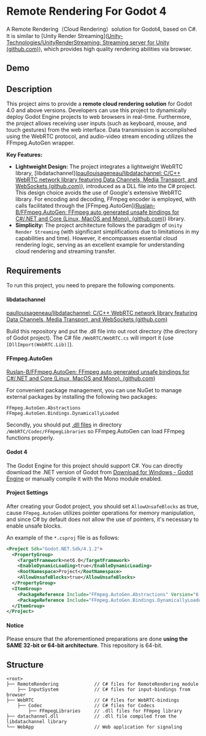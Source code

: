 # Remote Rendering For Godot 4
A Remote Rendering（Cloud Rendering）solution for Godot4, based on C#. It is similar to [Unity Render Streaming]([Unity-Technologies/UnityRenderStreaming: Streaming server for Unity (github.com)](https://github.com/Unity-Technologies/UnityRenderStreaming)), which provides high quality rendering abilities via browser.



## Demo





## Description

This project aims to provide a **remote cloud rendering solution** for Godot 4.0 and above versions. Developers can use this project to dynamically deploy Godot Engine projects to web browsers in real-time. Furthermore, the project allows receiving user inputs (such as keyboard, mouse, and touch gestures) from the web interface. Data transmission is accomplished using the WebRTC protocol, and audio-video stream encoding utilizes the FFmpeg.AutoGen wrapper.

**Key Features:**

+ **Lightweight Design:** The project integrates a lightweight WebRTC library, [libdatachannel]([paullouisageneau/libdatachannel: C/C++ WebRTC network library featuring Data Channels, Media Transport, and WebSockets (github.com)](https://github.com/paullouisageneau/libdatachannel)), introduced as a DLL file into the C# project. This design choice avoids the use of Google's extensive WebRTC library. For encoding and decoding, FFmpeg encoder is employed, with calls facilitated through the [FFmpeg.AutoGen]([Ruslan-B/FFmpeg.AutoGen: FFmpeg auto generated unsafe bindings for C#/.NET and Core (Linux, MacOS and Mono). (github.com)](https://github.com/Ruslan-B/FFmpeg.AutoGen)) library.
+ **Simplicity:** The project architecture follows the paradigm of `Unity Render Streaming` (with significant simplifications due to limitations in my capabilities and time). However, it encompasses essential cloud rendering logic, serving as an excellent example for understanding cloud rendering and streaming transfer.



## Requirements

To run this project, you need to prepare the following components.

#### libdatachannel

[paullouisageneau/libdatachannel: C/C++ WebRTC network library featuring Data Channels, Media Transport, and WebSockets (github.com)](https://github.com/paullouisageneau/libdatachannel)

Build this repository and put the .dll file into out root directory (the directory of Godot project). The C# file `/WebRTC/WebRTC.cs` will import it (use `[DllImport(WebRTC.Lib)]`).

#### FFmpeg.AutoGen

[Ruslan-B/FFmpeg.AutoGen: FFmpeg auto generated unsafe bindings for C#/.NET and Core (Linux, MacOS and Mono). (github.com)](https://github.com/Ruslan-B/FFmpeg.AutoGen)

For convenient package management, you can use NuGet to manage external packages by installing the following two packages:

```
FFmpeg.AutoGen.Abstractions
FFmpeg.AutoGen.Bindings.DynamicallyLoaded
```

Secondly, you should put [.dll files](https://github.com/Ruslan-B/FFmpeg.AutoGen/tree/master/FFmpeg/bin/x64) in directory `/WebRTC/Codec/FFmpegLibraries` so FFmpeg.AutoGen can load FFmpeg functions properly.

#### Godot 4

The Godot Engine for this project should support C#. You can directly download the .NET version of Godot from [Download for Windows - Godot Engine](https://godotengine.org/download/windows/) or manually compile it with the Mono module enabled.

#### Project Settings

After creating your Godot project, you should set `AllowUnsafeBlocks` as true, cause `FFmpeg.AutoGen` utilizes pointer operations for memory manipulation, and since C# by default does not allow the use of pointers, it's necessary to enable unsafe blocks.

An example of the `*.csproj` file is as follows:

```xml
<Project Sdk="Godot.NET.Sdk/4.1.2">
  <PropertyGroup>
    <TargetFramework>net6.0</TargetFramework>
    <EnableDynamicLoading>true</EnableDynamicLoading>
    <RootNamespace>Project</RootNamespace>
    <AllowUnsafeBlocks>true</AllowUnsafeBlocks>
  </PropertyGroup>
  <ItemGroup>
    <PackageReference Include="FFmpeg.AutoGen.Abstractions" Version="6.1.0" />
    <PackageReference Include="FFmpeg.AutoGen.Bindings.DynamicallyLoaded" Version="6.1.0" />
  </ItemGroup>
</Project>
```

#### Notice

Please ensure that the aforementioned preparations are done **using the SAME 32-bit or 64-bit architecture**. This repository is 64-bit.



## Structure

```
<root>
├── RemoteRendering				// C# files for RemoteRendering module
	├── InputSystem				// C# files for input-bindings from browser
├── WebRTC						// C# files for WebRTC-bindings
	├── Codec					// C# files for Codecs
		├── FFmpegLibraries		// .dll files for FFmpeg library
├── datachannel.dll				// .dll file compiled from the libdatachannel library
└── WebApp						// Web application for signaling
```







